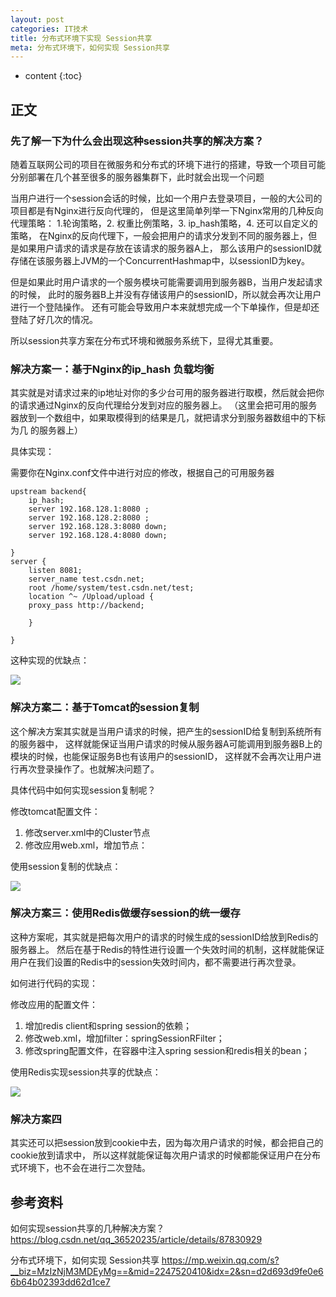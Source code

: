 ```yaml
---
layout: post
categories: IT技术
title: 分布式环境下实现 Session共享
meta: 分布式环境下，如何实现 Session共享 
---
```

* content
{:toc}
  
## 正文

### 先了解一下为什么会出现这种session共享的解决方案？

随着互联网公司的项目在微服务和分布式的环境下进行的搭建，导致一个项目可能分别部署在几个甚至很多的服务器集群下，此时就会出现一个问题

当用户进行一个session会话的时候，比如一个用户去登录项目，一般的大公司的项目都是有Nginx进行反向代理的，
但是这里简单列举一下Nginx常用的几种反向代理策略：
1.轮询策略，2. 权重比例策略，3. ip_hash策略，4. 还可以自定义的策略，
在Nginx的反向代理下，一般会把用户的请求分发到不同的服务器上，但是如果用户请求的请求是存放在该请求的服务器A上，
那么该用户的sessionID就存储在该服务器上JVM的一个ConcurrentHashmap中，以sessionID为key。

但是如果此时用户请求的一个服务模块可能需要调用到服务器B，当用户发起请求的时候，
此时的服务器B上并没有存储该用户的sessionID，所以就会再次让用户进行一个登陆操作。
还有可能会导致用户本来就想完成一个下单操作，但是却还登陆了好几次的情况。

所以session共享方案在分布式环境和微服务系统下，显得尤其重要。

### 解决方案一：基于Nginx的ip_hash 负载均衡

其实就是对请求过来的ip地址对你的多少台可用的服务器进行取模，然后就会把你的请求通过Nginx的反向代理给分发到对应的服务器上。
（这里会把可用的服务器放到一个数组中，如果取模得到的结果是几，就把请求分到服务器数组中的下标为几 的服务器上）

具体实现：

需要你在Nginx.conf文件中进行对应的修改，根据自己的可用服务器
```
upstream backend{
    ip_hash;
    server 192.168.128.1:8080 ;
    server 192.168.128.2:8080 ;
    server 192.168.128.3:8080 down;
    server 192.168.128.4:8080 down;
 
}
server {
    listen 8081;
    server_name test.csdn.net;
    root /home/system/test.csdn.net/test;
    location ^~ /Upload/upload {
    proxy_pass http://backend;
 
    }
 
}
```

这种实现的优缺点：

![]({{site.baseurl}}/images/20211012/20211012113561.png)

### 解决方案二：基于Tomcat的session复制

这个解决方案其实就是当用户请求的时候，把产生的sessionID给复制到系统所有的服务器中，
这样就能保证当用户请求的时候从服务器A可能调用到服务器B上的模块的时候，也能保证服务B也有该用户的sessionID，
这样就不会再次让用户进行再次登录操作了。也就解决问题了。

具体代码中如何实现session复制呢？

修改tomcat配置文件：
1. 修改server.xml中的Cluster节点
2. 修改应用web.xml，增加节点：<distributable/>

使用session复制的优缺点：

![]({{site.baseurl}}/images/20211012/20211012113563.png)

### 解决方案三：使用Redis做缓存session的统一缓存

这种方案呢，其实就是把每次用户的请求的时候生成的sessionID给放到Redis的服务器上。
然后在基于Redis的特性进行设置一个失效时间的机制，这样就能保证用户在我们设置的Redis中的session失效时间内，都不需要进行再次登录。

如何进行代码的实现：

修改应用的配置文件：
1. 增加redis client和spring session的依赖；
2. 修改web.xml，增加filter：springSessionRFilter；
3. 修改spring配置文件，在容器中注入spring session和redis相关的bean；

使用Redis实现session共享的优缺点：

![]({{site.baseurl}}/images/20211012/20211012113565.png)

### 解决方案四

其实还可以把session放到cookie中去，因为每次用户请求的时候，都会把自己的cookie放到请求中，
所以这样就能保证每次用户请求的时候都能保证用户在分布式环境下，也不会在进行二次登陆。

## 参考资料

如何实现session共享的几种解决方案？ <https://blog.csdn.net/qq_36520235/article/details/87830929>

分布式环境下，如何实现 Session共享 <https://mp.weixin.qq.com/s?__biz=MzIzNjM3MDEyMg==&mid=2247520410&idx=2&sn=d2d693d9fe0e66b64b02393dd62d1ce7>






